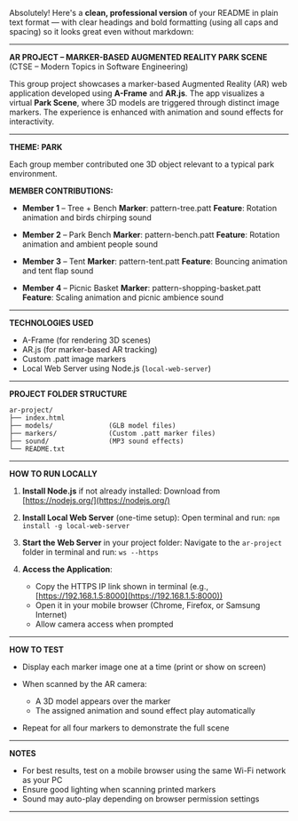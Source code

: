 Absolutely! Here's a **clean, professional version** of your README in plain text format — with clear headings and bold formatting (using all caps and spacing) so it looks great even without markdown:

---

**AR PROJECT – MARKER-BASED AUGMENTED REALITY PARK SCENE**
(CTSE – Modern Topics in Software Engineering)

This group project showcases a marker-based Augmented Reality (AR) web application developed using **A-Frame** and **AR.js**. The app visualizes a virtual **Park Scene**, where 3D models are triggered through distinct image markers. The experience is enhanced with animation and sound effects for interactivity.

---

**THEME: PARK**

Each group member contributed one 3D object relevant to a typical park environment.

**MEMBER CONTRIBUTIONS:**

* **Member 1** – Tree + Bench
  **Marker**: pattern-tree.patt
  **Feature**: Rotation animation and birds chirping sound

* **Member 2** – Park Bench
  **Marker**: pattern-bench.patt
  **Feature**: Rotation animation and ambient people sound

* **Member 3** – Tent
  **Marker**: pattern-tent.patt
  **Feature**: Bouncing animation and tent flap sound

* **Member 4** – Picnic Basket
  **Marker**: pattern-shopping-basket.patt
  **Feature**: Scaling animation and picnic ambience sound

---

**TECHNOLOGIES USED**

* A-Frame (for rendering 3D scenes)
* AR.js (for marker-based AR tracking)
* Custom .patt image markers
* Local Web Server using Node.js (`local-web-server`)

---

**PROJECT FOLDER STRUCTURE**

```
ar-project/
├── index.html
├── models/              (GLB model files)
├── markers/             (Custom .patt marker files)
├── sound/               (MP3 sound effects)
└── README.txt
```

---

**HOW TO RUN LOCALLY**

1. **Install Node.js** if not already installed:
   Download from [https://nodejs.org/](https://nodejs.org/)

2. **Install Local Web Server** (one-time setup):
   Open terminal and run:
   `npm install -g local-web-server`

3. **Start the Web Server** in your project folder:
   Navigate to the `ar-project` folder in terminal and run:
   `ws --https`

4. **Access the Application**:

   * Copy the HTTPS IP link shown in terminal (e.g., [https://192.168.1.5:8000](https://192.168.1.5:8000))
   * Open it in your mobile browser (Chrome, Firefox, or Samsung Internet)
   * Allow camera access when prompted

---

**HOW TO TEST**

* Display each marker image one at a time (print or show on screen)
* When scanned by the AR camera:

  * A 3D model appears over the marker
  * The assigned animation and sound effect play automatically
* Repeat for all four markers to demonstrate the full scene

---


**NOTES**

* For best results, test on a mobile browser using the same Wi-Fi network as your PC
* Ensure good lighting when scanning printed markers
* Sound may auto-play depending on browser permission settings

---
